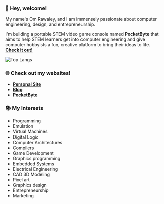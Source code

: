 ### 👋 Hey, welcome!

My name's Om Rawaley, and I am immensely passionate about computer engineering, design, and entrepreneurship. 

I'm building a portable STEM video game console named **PocketByte** that aims to help STEM learners get into computer engineering and give computer hobbyists a fun, creative platform to bring their ideas to life. [**Check it out!**](https://pocketbyte.co)

![Top Langs](https://github-readme-stats.vercel.app/api/top-langs/?username=omrawaley&hide=makefile&size_weight=0.5&count_weight=0.5&langs_count=6)

### 🌐 Check out my websites!
- [**Personal Site**](https://omrawaley.pages.dev)
- [**Blog**](https://bytebase.pages.dev)
- [**PocketByte**](https://pocketbyte.co)

### 📚 My Interests

- Programming
- Emulation
- Virtual Machines
- Digital Logic
- Computer Architectures
- Compilers
- Game Development
- Graphics programming
- Embedded Systems
- Electrical Engineering
- CAD 3D Modeling
- Pixel art
- Graphics design
- Entrepreneurship
- Marketing
